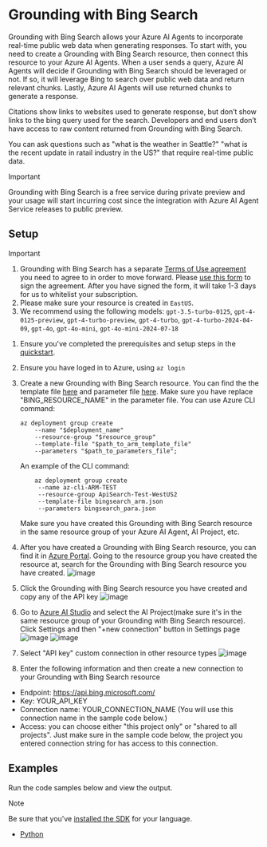 # Grounding with Bing Search 

Grounding with Bing Search allows your Azure AI Agents to incorporate real-time public web data when generating responses. To start with, you need to create a Grounding with Bing Search resource, then connect this resource to your Azure AI Agents. When a user sends a query, Azure AI Agents will decide if Grounding with Bing Search should be leveraged or not. If so, it will leverage Bing to search over public web data and return relevant chunks. Lastly, Azure AI Agents will use returned chunks to generate a response.  

Citations show links to websites used to generate response, but don’t show links to the bing query used for the search. Developers and end users don’t have access to raw content returned from Grounding with Bing Search. 

You can ask questions such as "what is the weather in Seattle?" "what is the recent update in ratail industry in the US?" that require real-time public data.

> [!IMPORTANT]
Grounding with Bing Search is a free service during private preview and your usage will start incurring cost since the integration with Azure AI Agent Service releases to public preview.	 

## Setup  

> [!IMPORTANT]
> 1. Grounding with Bing Search has a separate [Terms of Use agreement](https://www.microsoft.com/en-us/bing/apis/grounding-legal-preview) you need to agree to in order to move forward. Please [use this form](https://forms.office.com/r/2j3Sgu8S9K) to sign the agreement. After you have signed the form, it will take 1-3 days for us to whitelist your subscription.
> 2. Please make sure your resource is created in `EastUS`.
> 3. We recommend using the following models: `gpt-3.5-turbo-0125`, `gpt-4-0125-preview`, `gpt-4-turbo-preview`, `gpt-4-turbo`, `gpt-4-turbo-2024-04-09`, `gpt-4o`, `gpt-4o-mini`, `gpt-4o-mini-2024-07-18`

1. Ensure you've completed the prerequisites and setup steps in the [quickstart](../../quickstart.md).

1. Ensure you have loged in to Azure, using `az login`

1. Create a new Grounding with Bing Search resource. You can find the the template file [here](./bingsearch_arm.json) and parameter file [here](./bingsearch_para.json). Make sure you have replace "BING_RESOURCE_NAME" in the parameter file. You can use Azure CLI command: 
    
    ```console
    az deployment group create​  
        --name "$deployment_name"​  
        --resource-group "$resource_group"​  
        --template-file "$path_to_arm_template_file"​  
        --parameters "$path_to_parameters_file";​  
    ```
    An example of the CLI command:
   ```console
       az deployment group create​  
        --name az-cli-ARM-TEST 
        --resource-group ApiSearch-Test-WestUS2
        --template-file bingsearch_arm.json
        --parameters bingsearch_para.json
    ```
   Make sure you have created this Grounding with Bing Search resource in the same resource group of your Azure AI Agent, AI Project, etc.
1. After you have created a Grounding with Bing Search resource, you can find it in [Azure Portal](https://ms.portal.azure.com/#home). Going to the resource group you have created the resource at, search for the Grounding with Bing Search resource you have created.
![image](https://github.com/user-attachments/assets/3b22c48d-987c-4234-a9eb-67aefe3af81c)
1. Click the Grounding with Bing Search resource you have created and copy any of the API key
![image](https://github.com/user-attachments/assets/be98e07d-c91d-4ff9-a97c-6f02c3265221)
1. Go to [Azure AI Studio](https://ai.azure.com/) and select the AI Project(make sure it's in the same resource group of your Grounding with Bing Search resource). Click Settings and then "+new connection" button in Settings page
![image](https://github.com/user-attachments/assets/28bfebda-f3a4-4638-b714-a128a8fa48cb)
![image](https://github.com/user-attachments/assets/7bb9c98e-dd46-4031-be9d-17c70613f222)
1. Select "API key" custom connection in other resource types
![image](https://github.com/user-attachments/assets/7577c912-cf0f-433a-910b-3d9e0ad138c4)
1. Enter the following information and then create a new connection to your Grounding with Bing Search resource
- Endpoint: https://api.bing.microsoft.com/
- Key: YOUR_API_KEY
- Connection name: YOUR_CONNECTION_NAME (You will use this connection name in the sample code below.)
- Access: you can choose either "this project only" or "shared to all projects". Just make sure in the sample code below, the project you entered connection string for has access to this connection.


## Examples

Run the code samples below and view the output. 

>[!NOTE]
> Be sure that you've [installed the SDK](../../quickstart.md#install-the-sdk-package) for your language.

* [Python](./bing-python.py)
